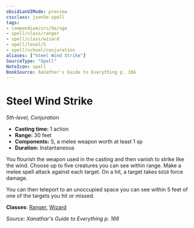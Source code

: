 ```yaml
---
obsidianUIMode: preview
cssclass: json5e-spell
tags:
- compendium/src/5e/xge
- spell/class/ranger
- spell/class/wizard
- spell/level/5
- spell/school/conjuration
aliases: ["Steel Wind Strike"]
SourceType: "Spell"
NoteIcon: spell
BookSource: Xanathar's Guide to Everything p. 166
---
```

# Steel Wind Strike
*5th-level, Conjuration*  

- **Casting time:** 1 action
- **Range:** 30 feet
- **Components:** S, a melee weapon worth at least 1 sp
- **Duration:** Instantaneous

You flourish the weapon used in the casting and then vanish to strike like the wind. Choose up to five creatures you can see within range. Make a melee spell attack against each target. On a hit, a target takes `6d10` force damage.

You can then teleport to an unoccupied space you can see within 5 feet of one of the targets you hit or missed.

**Classes**: [Ranger](/2-Mechanics/CLI/classes/ranger.md), [Wizard](/2-Mechanics/CLI/classes/wizard.md)

*Source: Xanathar's Guide to Everything p. 166*